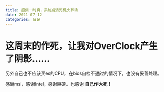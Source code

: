 ```yaml
---
title: 超频一时爽，系统崩溃死机火葬场
date: 2021-07-12
categories: 日记
---
```


# 这周末的作死，让我对OverClock产生了阴影……



另外自己也不应该买es的CPU，在bios自检不通过的情况下，也没有妥善处理。

感谢msi，感谢Intel，感谢巨硬。也感谢    **自己作大死！**

